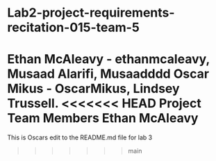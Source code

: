 # Lab2-project-requirements-recitation-015-team-5

Ethan McAleavy - ethanmcaleavy,
Musaad Alarifi, Musaadddd
Oscar Mikus - OscarMikus,
Lindsey Trussell.
<<<<<<< HEAD
Project Team Members
Ethan McAleavy
=======

This is Oscars edit to the README.md file for lab 3
>>>>>>> main
